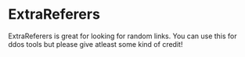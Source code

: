 # ExtraReferers
ExtraReferers is great for looking for random links. You can use this for ddos tools but please give atleast some kind of credit!
